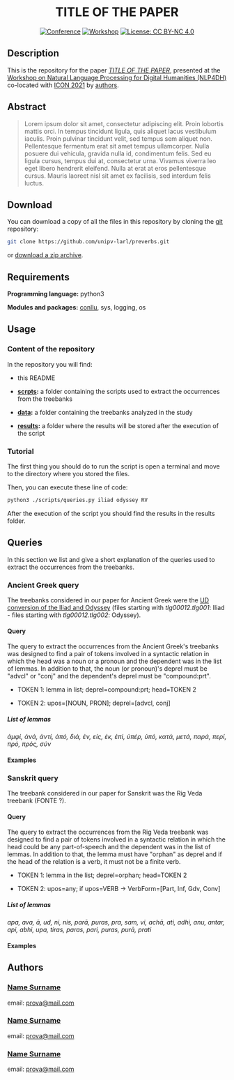 <div align="center">
 
# TITLE OF THE PAPER

[![Conference](https://img.shields.io/badge/conference-ICON--2021-blue.svg)](http://icon2021.nits.ac.in/)
[![Workshop](https://img.shields.io/badge/workshop-NLP4DH-9cf.svg)](https://rootroo.com/en/nlp4dh-workshop/)
[![License: CC BY-NC 4.0](https://img.shields.io/badge/License-CC%20BY--NC%204.0-lightgrey.svg)](https://creativecommons.org/licenses/by-nc/4.0/)

</div>

## Description

This is the repository for the paper [*TITLE OF THE PAPER*](), presented at the [Workshop on Natural Language Processing
for Digital Humanities (NLP4DH)](https://rootroo.com/en/nlp4dh-workshop/) co-located with 
[ICON 2021](http://icon2021.nits.ac.in/) by [authors](link).

## Abstract

> Lorem ipsum dolor sit amet, consectetur adipiscing elit. Proin lobortis mattis orci. In tempus tincidunt ligula, quis
> aliquet lacus vestibulum iaculis. Proin pulvinar tincidunt velit, sed tempus sem aliquet non. Pellentesque fermentum
> erat sit amet tempus ullamcorper. Nulla posuere dui vehicula, gravida nulla id, condimentum felis. Sed eu ligula
> cursus, tempus dui at, consectetur urna. Vivamus viverra leo eget libero hendrerit eleifend. Nulla at erat at eros
> pellentesque cursus. Mauris laoreet nisl sit amet ex facilisis, sed interdum felis luctus.

## Download

You can download a copy of all the files in this repository by cloning the
[git](https://git-scm.com/) repository:
```sh
git clone https://github.com/unipv-larl/preverbs.git
```
or [download a zip archive](https://github.com/unipv-larl/preverbs/archive/master.zip).

## Requirements

**Programming language:** python3

**Modules and packages:** [conllu](https://pypi.org/project/conllu/), sys, logging, os

## Usage

### Content of the repository

In the repository you will find:

* this README

* **[scrpts](scripts):** a folder containing the scripts used to extract the occurrences from the treebanks

* **[data](data):** a folder containing the treebanks analyzed in the study

* **[results](results):** a folder where the results will be stored after the execution of the script

### Tutorial

The first thing you should do to run the script is open a terminal and move to the directory where you stored the files.

Then, you can execute these line of code:

```sh
python3 ./scripts/queries.py iliad odyssey RV
```

After the execution of the script you should find the results in the results folder.
## Queries

In this section we list and give a short explanation of the queries used to extract the occurrences from the treebanks.

### Ancient Greek query

The treebanks considered in our paper for Ancient Greek were the
[UD conversion of the Iliad and Odyssey](https://github.com/francescomambrini/katholou/tree/main/ud_treebanks/agdt/data)
(files starting with *tlg00012.tlg001*: Iliad - files starting with *tlg00012.tlg002*: Odyssey).

#### Query

The query to extract the occurrences from the Ancient Greek's treebanks was designed to find a pair of tokens involved
in a syntactic relation in which the head was a noun or a pronoun and the dependent was in the list of lemmas. In
addition to that, the noun (or pronoun)'s deprel must be "advcl" or "conj" and the dependent's deprel must be
"compound:prt".

* TOKEN 1: lemma in list; deprel=compound:prt; head=TOKEN 2

* TOKEN 2: upos=[NOUN, PRON]; deprel=[advcl, conj]

##### List of lemmas

*ἀμφί, ἀνά, ἀντί, ἀπό, διά, ἐν, εἰς, ἐκ, ἐπί, ὑπέρ, ὑπό, κατά, μετά, παρά, περί, πρό, πρός, σύν*

#### Examples

### Sanskrit query

The treebank considered in our paper for Sanskrit was the Rig Veda treebank (FONTE ?).

#### Query

The query to extract the occurrences from the Rig Veda treebank was designed to find a pair of tokens involved in a
syntactic relation in which the head could be any part-of-speech and the dependent was in the list of lemmas. In
addition to that, the lemma must have "orphan" as deprel and if the head of the relation is a verb, it must not be a
finite verb.

* TOKEN 1: lemma in the list; deprel=orphan; head=TOKEN 2

* TOKEN 2: upos=any; if upos=VERB → VerbForm=[Part, Inf, Gdv, Conv]

##### List of lemmas

*apa, ava, ā, ud, ni, nis, parā, puras, pra, sam, vi, achā, ati, adhi, anu, antar, api, abhi, upa, tiras, paras, pari,
puras, purā, prati*

#### Examples



## Authors

### [Name Surname]()

email: [prova@mail.com](mailto:prova@mail.com)

### [Name Surname]()

email: [prova@mail.com](mailto:prova@mail.com)

### [Name Surname]()

email: [prova@mail.com](mailto:prova@mail.com)
